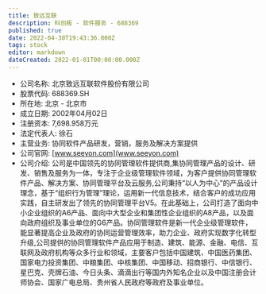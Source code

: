 ```yaml
---
title: 致远互联
description: 科创板 - 软件服务 - 688369
published: true
date: 2022-04-30T19:43:36.000Z
tags: stock
editor: markdown
dateCreated: 2022-01-01T00:00:00.000Z
---
```


- 公司名称: 北京致远互联软件股份有限公司
- 股票代码: 688369.SH
- 所在地: 北京 - 北京市
- 成立日期: 2002年04月02日
- 注册资本: 7,698.958万元
- 法定代表人: 徐石
- 主营业务: 协同软件产品研发，营销，服务及解决方案提供
- 公司官网: [www.seeyon.com](www.seeyon.com)
- 公司介绍: 公司是中国领先的协同管理软件提供商,集协同管理产品的设计、研发、销售及服务为一体，专注于企业级管理软件领域，为客户提供协同管理软件产品、解决方案、协同管理平台及云服务,公司秉持“以人为中心”的产品设计理念，基于“组织行为管理”理论，运用新一代信息技术，结合客户的成功应用实践，自主研发出了领先的协同管理平台V5。在此基础上，公司打造了面向中小企业组织的A6产品、面向中大型企业和集团性企业组织的A8产品，以及面向政府组织及事业单位的G6产品。协同管理软件是新一代企业级管理软件，能显著提高企业及政府的协同运营管理效率，助力企业、政府实现数字化转型升级,公司提供的协同管理软件产品应用于制造、建筑、能源、金融、电信、互联网及政府机构等众多行业和领域，主要客户包括中国建筑、中国医药集团、国家电力投资集团、中粮集团、中核集团、中国移动、招商银行、中信银行、星巴克、壳牌石油、今日头条、滴滴出行等国内外知名企业以及中国注册会计师协会、国家广电总局、贵州省人民政府等政府及事业单位。


